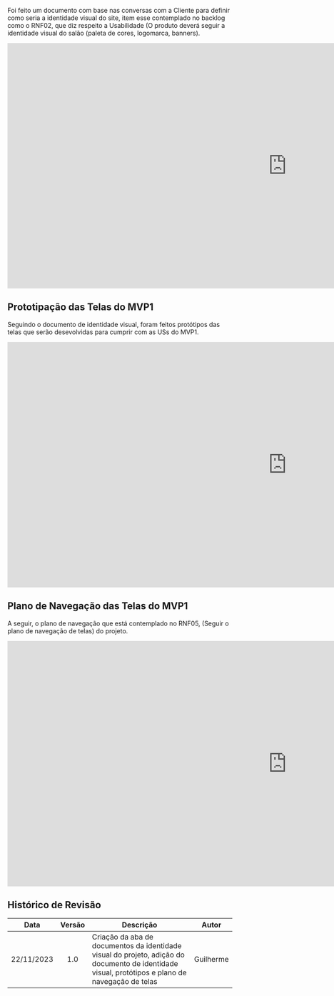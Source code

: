 Foi feito um documento com base nas conversas com a Cliente para definir como seria a identidade visual do site, item esse contemplado no backlog como o RNF02, que diz respeito a Usabilidade (O produto deverá seguir a identidade visual do salão (paleta de cores, logomarca, banners). </br>

<iframe width="1250px" height="550px" frameborder="0" src="https://docs.google.com/document/d/1ECENWjy_NMNvvyPVFizno67oJwL52DJKJra_Aj71YAA/edit?usp=sharing"></iframe>

## Prototipação das Telas do MVP1

Seguindo o documento de identidade visual, foram feitos protótipos das telas que serão desevolvidas para cumprir com as USs do MVP1. </br>

<iframe width="1250px" height="550px" frameborder="0" src="https://docs.google.com/document/d/1oB9qrXjlE3C095v5QYqgQkbuHwYusykd4wF4CPPRHj8/edit?usp=sharing"></iframe>

## Plano de Navegação das Telas do MVP1

A seguir, o plano de navegação que está contemplado no RNF05, (Seguir o plano de navegação de telas) do projeto.

<iframe width="1250px" height="550px" frameborder="0" src="https://docs.google.com/document/d/1FJDbcP_YIISDrJguaDbiv0XQpVQ0iY3O6rYhvKErjHs/edit?usp=sharing"></iframe>

## Histórico de Revisão

| Data       | Versão |                                                      Descrição                                                            |    Autor     |
| :--------: | :----: | ----------------------------------------------------------------------------------------------------------------------------- | ------------ |
| 22/11/2023 | 1.0    | Criação da aba de documentos da identidade visual do projeto, adição do documento de identidade visual, protótipos e plano de navegação de telas | Guilherme        |

